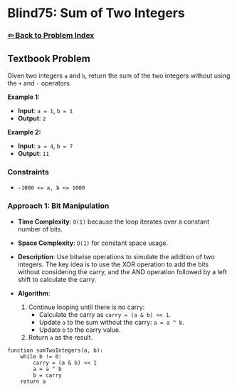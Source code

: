 # Blind75: Sum of Two Integers

### [⇦ Back to Problem Index](../../index.md)

## Textbook Problem

Given two integers `a` and `b`, return the sum of the two integers without using the `+` and `-` operators.

**Example 1:**

-   **Input**: `a = 1`, `b = 1`
-   **Output**: `2`

**Example 2:**

-   **Input**: `a = 4`, `b = 7`
-   **Output**: `11`

### Constraints

-   `-1000 <= a, b <= 1000`

### Approach 1: Bit Manipulation

-   **Time Complexity**: `O(1)` because the loop iterates over a constant number of bits.
-   **Space Complexity**: `O(1)` for constant space usage.
-   **Description**: Use bitwise operations to simulate the addition of two integers. The key idea is to use the XOR operation to add the bits without considering the carry, and the AND operation followed by a left shift to calculate the carry.
-   **Algorithm**:

    1.  Continue looping until there is no carry:
        -   Calculate the carry as `carry = (a & b) << 1`.
        -   Update `a` to the sum without the carry: `a = a ^ b`.
        -   Update `b` to the carry value.
    2.  Return `a` as the result.

```pseudo
function sumTwoIntegers(a, b):
	while b != 0:
		carry = (a & b) << 1
		a = a ^ b
		b = carry
	return a
```
